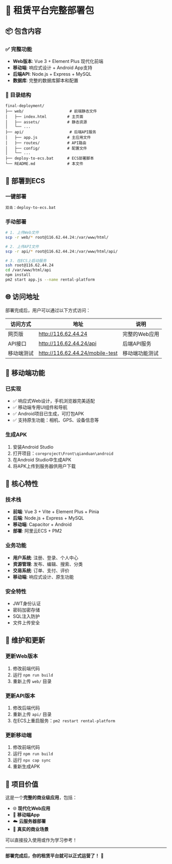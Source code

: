 # 🎉 租赁平台完整部署包

## 📦 包含内容

### ✅ **完整功能**
- **Web版本**: Vue 3 + Element Plus 现代化前端
- **移动端**: 响应式设计 + Android App支持
- **后端API**: Node.js + Express + MySQL
- **数据库**: 完整的数据库脚本和配置

### 📁 **目录结构**
```
final-deployment/
├── web/                    # 前端静态文件
│   ├── index.html         # 主页面
│   ├── assets/            # 静态资源
│   └── ...
├── api/                    # 后端API服务
│   ├── app.js             # 主应用文件
│   ├── routes/            # API路由
│   ├── config/            # 配置文件
│   └── ...
├── deploy-to-ecs.bat      # ECS部署脚本
└── README.md              # 本文件
```

## 🚀 **部署到ECS**

### **一键部署**
```bash
双击：deploy-to-ecs.bat
```

### **手动部署**
```bash
# 1. 上传Web文件
scp -r web/* root@116.62.44.24:/var/www/html/

# 2. 上传API文件
scp -r api/* root@116.62.44.24:/var/www/html/api/

# 3. 在ECS上启动服务
ssh root@116.62.44.24
cd /var/www/html/api
npm install
pm2 start app.js --name rental-platform
```

## 🌐 **访问地址**

部署完成后，用户可以通过以下方式访问：

| 访问方式 | 地址 | 说明 |
|---------|------|------|
| 网页版 | http://116.62.44.24 | 完整的Web应用 |
| API接口 | http://116.62.44.24/api | 后端API服务 |
| 移动端测试 | http://116.62.44.24/mobile-test | 移动端功能测试 |

## 📱 **移动端功能**

### **已实现**
- ✅ 响应式Web设计，手机浏览器完美适配
- ✅ 移动端专用UI组件和导航
- ✅ Android项目已生成，可打包APK
- ✅ 支持原生功能：相机、GPS、设备信息等

### **生成APK**
1. 安装Android Studio
2. 打开项目：`coreproject\Front\qianduan\android`
3. 在Android Studio中生成APK
4. 将APK上传到服务器供用户下载

## 🎯 **核心特性**

### **技术栈**
- **前端**: Vue 3 + Vite + Element Plus + Pinia
- **后端**: Node.js + Express + MySQL
- **移动端**: Capacitor + Android
- **部署**: 阿里云ECS + PM2

### **业务功能**
- **用户系统**: 注册、登录、个人中心
- **资源管理**: 发布、编辑、搜索、分类
- **交易系统**: 订单、支付、评价
- **移动端**: 响应式设计、原生功能

### **安全特性**
- JWT身份认证
- 密码加密存储
- SQL注入防护
- 文件上传安全

## 🔧 **维护和更新**

### **更新Web版本**
1. 修改前端代码
2. 运行 `npm run build`
3. 重新上传 `web/` 目录

### **更新API版本**
1. 修改后端代码
2. 重新上传 `api/` 目录
3. 在ECS上重启服务：`pm2 restart rental-platform`

### **更新移动端**
1. 修改前端代码
2. 运行 `npm run build`
3. 运行 `npx cap sync`
4. 重新生成APK

## 🎊 **项目价值**

这是一个**完整的商业级应用**，包括：

- 🌐 **现代化Web应用**
- 📱 **移动端App**
- ☁️ **云服务器部署**
- 💼 **真实的商业场景**

可以直接投入使用或作为学习参考！

---

**部署完成后，你的租赁平台就可以正式运营了！** 🚀